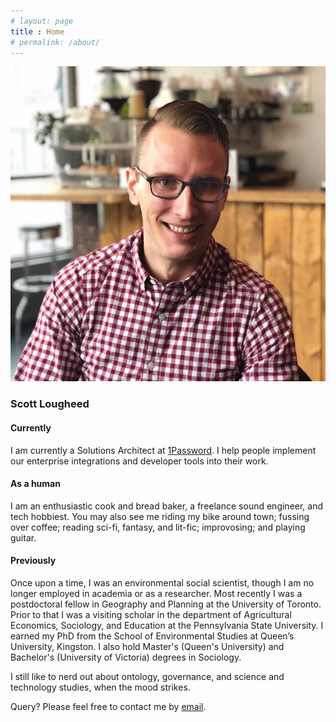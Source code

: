 ```yaml
---
# layout: page
title : Home
# permalink: /about/
---
```


![avatar](./img/avatar.jpg)

### Scott Lougheed

<!-- {: style="text-align: center;"} -->
#### Currently

I am currently a Solutions Architect at [1Password](https://1password.com). I help people implement our enterprise integrations and developer tools into their work.

#### As a human

I am an enthusiastic cook and bread baker, a freelance sound engineer, and tech hobbiest. You may also see me riding my bike around town; fussing over coffee; reading sci-fi, fantasy, and lit-fic; improvosing; and playing guitar.

#### Previously

Once upon a time, I was an environmental social scientist, though I am no longer employed in academia or as a researcher. Most recently I was a postdoctoral fellow in Geography and Planning at the University of Toronto. Prior to that I was a visiting scholar in the department of Agricultural Economics, Sociology, and Education at the Pennsylvania State University. I earned my PhD from the School of Environmental Studies at Queen’s University, Kingston. I also hold Master's (Queen's University) and Bachelor's (University of Victoria) degrees in Sociology.

I still like to nerd out about ontology, governance, and science and technology studies, when the mood strikes.

Query? Please feel free to contact me by [email](mailto:info@scottlougheed.com).